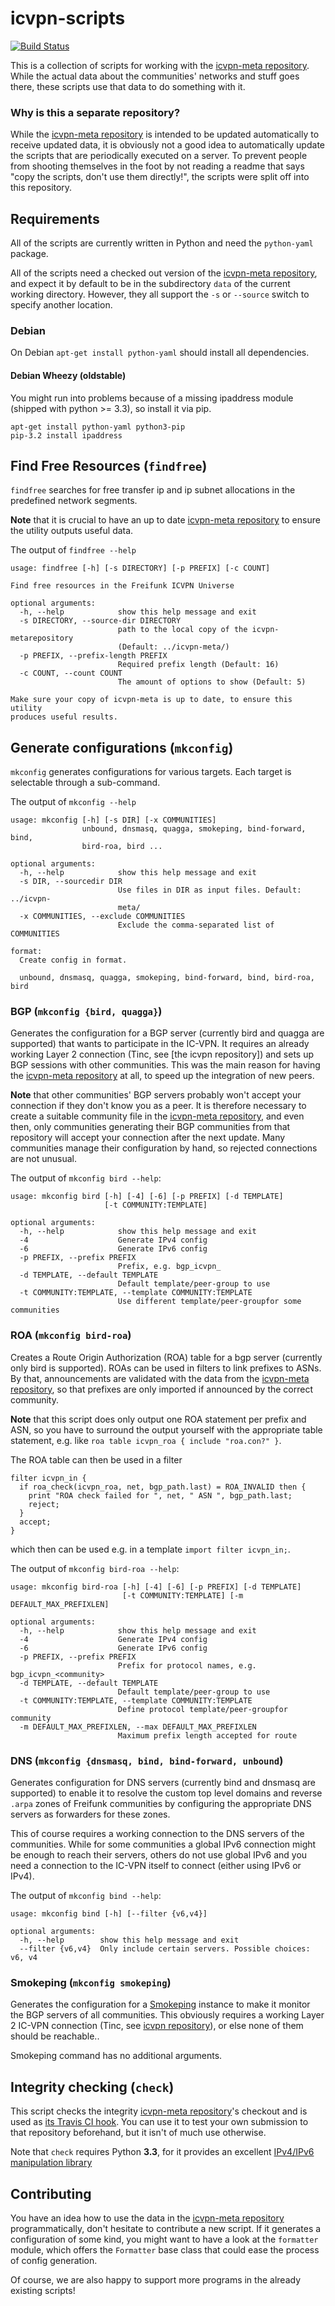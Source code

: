 icvpn-scripts
=============
[![Build Status][Travis image]][Travis]

[Travis image]: https://travis-ci.org/freifunk/icvpn-scripts.svg
[Travis]: https://travis-ci.org/freifunk/icvpn-scripts

This is a collection of scripts for working with the [icvpn-meta repository].
While the actual data about the communities' networks and stuff goes there,
these scripts use that data to do something with it.

### Why is this a separate repository?
While the [icvpn-meta repository] is intended to be updated automatically to
receive updated data, it is obviously not a good idea to automatically update
the scripts that are periodically executed on a server. To prevent people from
shooting themselves in the foot by not reading a readme that says "copy the
scripts, don't use them directly!", the scripts were split off into this
repository.


Requirements
------------
All of the scripts are currently written in Python and need the `python-yaml`
package.

All of the scripts need a checked out version of the [icvpn-meta repository],
and expect it by default to be in the subdirectory `data` of the current
working directory. However, they all support the `-s` or `--source` switch to
specify another location.

### Debian
On Debian `apt-get install python-yaml` should install all dependencies.

#### Debian Wheezy (oldstable)
You might run into problems because of a missing ipaddress module (shipped with python >= 3.3), so install it via pip.
```
apt-get install python-yaml python3-pip
pip-3.2 install ipaddress
```


Find Free Resources (`findfree`)
--------------------------------
`findfree` searches for free transfer ip and ip subnet allocations in the predefined
network segments.

**Note** that it is crucial to have an up to date [icvpn-meta repository] to
ensure the utility outputs useful data.

The output of `findfree --help`
```
usage: findfree [-h] [-s DIRECTORY] [-p PREFIX] [-c COUNT]

Find free resources in the Freifunk ICVPN Universe

optional arguments:
  -h, --help            show this help message and exit
  -s DIRECTORY, --source-dir DIRECTORY
                        path to the local copy of the icvpn-metarepository
                        (Default: ../icvpn-meta/)
  -p PREFIX, --prefix-length PREFIX
                        Required prefix length (Default: 16)
  -c COUNT, --count COUNT
                        The amount of options to show (Default: 5)

Make sure your copy of icvpn-meta is up to date, to ensure this utility
produces useful results.
```

Generate configurations (`mkconfig`)
------------------------------------
`mkconfig` generates configurations for various targets. Each target
is selectable through a sub-command. 

The output of `mkconfig --help`
```
usage: mkconfig [-h] [-s DIR] [-x COMMUNITIES]
                unbound, dnsmasq, quagga, smokeping, bind-forward, bind,
                bird-roa, bird ...

optional arguments:
  -h, --help            show this help message and exit
  -s DIR, --sourcedir DIR
                        Use files in DIR as input files. Default: ../icvpn-
                        meta/
  -x COMMUNITIES, --exclude COMMUNITIES
                        Exclude the comma-separated list of COMMUNITIES

format:
  Create config in format.

  unbound, dnsmasq, quagga, smokeping, bind-forward, bind, bird-roa, bird
```

### BGP (`mkconfig {bird, quagga}`)

Generates the configuration for a BGP server (currently bird and quagga
are supported) that wants to participate in the IC-VPN. It requires an already
working Layer 2 connection (Tinc, see [the icvpn repository]) and sets up BGP
sessions with other communities. This was the main reason for having the
[icvpn-meta repository] at all, to speed up the integration of new peers.

**Note** that other communities' BGP servers probably won't accept your
connection if they don't know you as a peer. It is therefore necessary to
create a suitable community file in the [icvpn-meta repository], and even then,
only communities generating their BGP communities from that repository will
accept your connection after the next update. Many communities manage their
configuration by hand, so rejected connections are not unusual.

The output of `mkconfig bird --help`:
```
usage: mkconfig bird [-h] [-4] [-6] [-p PREFIX] [-d TEMPLATE]
                     [-t COMMUNITY:TEMPLATE]

optional arguments:
  -h, --help            show this help message and exit
  -4                    Generate IPv4 config
  -6                    Generate IPv6 config
  -p PREFIX, --prefix PREFIX
                        Prefix, e.g. bgp_icvpn_
  -d TEMPLATE, --default TEMPLATE
                        Default template/peer-group to use
  -t COMMUNITY:TEMPLATE, --template COMMUNITY:TEMPLATE
                        Use different template/peer-groupfor some communities
```

### ROA (`mkconfig bird-roa`)

Creates a Route Origin Authorization (ROA) table for a bgp server
(currently only bird is supported). ROAs can be used in filters to link
prefixes to ASNs. By that, announcements are validated with the data from
the [icvpn-meta repository], so that prefixes are only imported if announced
by the correct community.

**Note** that this script does only output one ROA statement per prefix and
ASN, so you have to surround the output yourself with the appropriate table
statement, e.g. like `roa table icvpn_roa { include "roa.con?" }`.

The ROA table can then be used in a filter
```
filter icvpn_in {
  if roa_check(icvpn_roa, net, bgp_path.last) = ROA_INVALID then {
    print "ROA check failed for ", net, " ASN ", bgp_path.last;
    reject;
  }
  accept;
}
```
which then can be used e.g. in a template `import filter icvpn_in;`.

The output of `mkconfig bird-roa --help`:
```
usage: mkconfig bird-roa [-h] [-4] [-6] [-p PREFIX] [-d TEMPLATE]
                         [-t COMMUNITY:TEMPLATE] [-m DEFAULT_MAX_PREFIXLEN]

optional arguments:
  -h, --help            show this help message and exit
  -4                    Generate IPv4 config
  -6                    Generate IPv6 config
  -p PREFIX, --prefix PREFIX
                        Prefix for protocol names, e.g. bgp_icvpn_<community>
  -d TEMPLATE, --default TEMPLATE
                        Default template/peer-group to use
  -t COMMUNITY:TEMPLATE, --template COMMUNITY:TEMPLATE
                        Define protocol template/peer-groupfor community
  -m DEFAULT_MAX_PREFIXLEN, --max DEFAULT_MAX_PREFIXLEN
                        Maximum prefix length accepted for route
```


### DNS (`mkconfig {dnsmasq, bind, bind-forward, unbound`)

Generates configuration for DNS servers (currently bind and dnsmasq are
supported) to enable it to resolve the custom top level domains and reverse
`.arpa` zones of Freifunk communities by configuring the appropriate DNS
servers as forwarders for these zones.

This of course requires a working connection to the DNS servers of the
communities. While for some communities a global IPv6 connection might be
enough to reach their servers, others do not use global IPv6 and you need a
connection to the IC-VPN itself to connect (either using IPv6 or IPv4).

The output of `mkconfig bind --help`:
```
usage: mkconfig bind [-h] [--filter {v6,v4}]

optional arguments:
  -h, --help        show this help message and exit
  --filter {v6,v4}  Only include certain servers. Possible choices: v6, v4
```


### Smokeping (`mkconfig smokeping`)
Generates the configuration for a [Smokeping] instance to make it
monitor the BGP servers of all communities. This obviously requires a working
Layer 2 IC-VPN connection (Tinc, see [icvpn repository]), or else none of them
should be reachable..

Smokeping command has no additional arguments.

[Smokeping]: http://oss.oetiker.ch/smokeping/


Integrity checking (`check`)
----------------------------
This script checks the integrity [icvpn-meta repository]'s checkout and is used
as [its Travis CI hook](https://travis-ci.org/freifunk/icvpn-meta/). You can
use it to test your own submission to that repository beforehand, but it isn't
of much use otherwise.

Note that `check` requires Python **3.3**, for it provides an excellent
[IPv4/IPv6 manipulation
library](https://docs.python.org/3.3/library/ipaddress.html)

Contributing
------------
You have an idea how to use the data in the [icvpn-meta repository]
programmatically, don't hesitate to contribute a new script. If it generates a
configuration of some kind, you might want to have a look at the `formatter`
module, which offers the `Formatter` base class that could ease the process of
config generation.

Of course, we are also happy to support more programs in the already existing
scripts!

[icvpn repository]: https://github.com/freifunk/icvpn
[icvpn-meta repository]: https://github.com/freifunk/icvpn-meta
